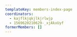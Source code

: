 ```yaml
---
templateKey: members-index-page
coordinators:
  - kajflkjqkjlkjrlwjp
  - 1569620210629-_xjAkxUyf
formerMembers: []
---
```


